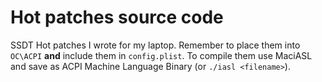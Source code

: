 # Hot patches source code

SSDT Hot patches I wrote for my laptop. Remember to place them into `OC\ACPI` **and** include them in `config.plist`. To compile them use MaciASL and save as ACPI Machine Language Binary (or `./iasl <filename>`).
